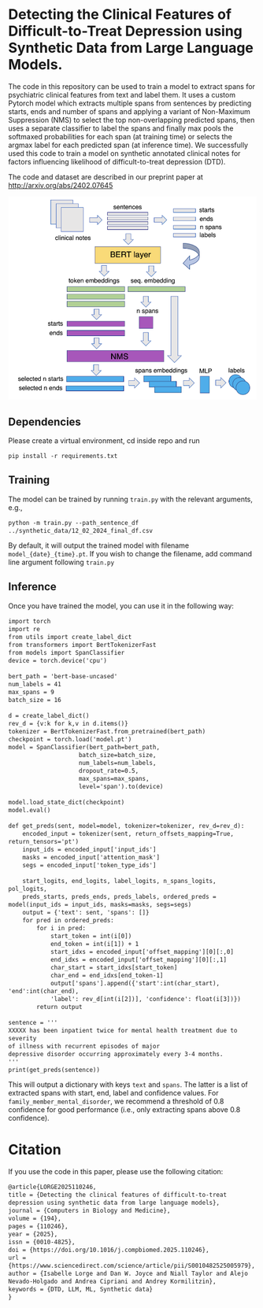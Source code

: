 # Detecting the Clinical Features of Difficult-to-Treat Depression using Synthetic Data from Large Language Models.
The code in this repository can be used to train a model to extract spans for psychiatric clinical features from text and label them. It uses a custom Pytorch model which extracts multiple spans from sentences by predicting starts, ends and number of spans and applying a variant of Non-Maximum Suppression (NMS) to select the top non-overlapping predicted spans, then uses a separate classifier to label the spans and finally max pools the softmaxed probabilities for each span (at training time) or selects the argmax label for each predicted span (at inference time). We successfully used this code to train a model on synthetic annotated clinical notes for factors influencing likelihood of difficult-to-treat depression (DTD). 

The code and dataset are described in our preprint paper at http://arxiv.org/abs/2402.07645


![Alt text](model_arch.png "Model architecture")


## Dependencies
Please create a virtual environment, cd inside repo and run 
    
    pip install -r requirements.txt

## Training 
The model can be trained by running `train.py` with the relevant arguments, e.g., 
    
    python -m train.py --path_sentence_df ../synthetic_data/12_02_2024_final_df.csv 


By default, it will output the trained model with filename `model_{date}_{time}.pt`. If you wish to change the filename, add command line argument following `train.py`

## Inference 
Once you have trained the model, you can use it in the following way: 

    import torch
    import re
    from utils import create_label_dict
    from transformers import BertTokenizerFast
    from models import SpanClassifier
    device = torch.device('cpu')

    bert_path = 'bert-base-uncased'
    num_labels = 41
    max_spans = 9
    batch_size = 16

    d = create_label_dict()
    rev_d = {v:k for k,v in d.items()}
    tokenizer = BertTokenizerFast.from_pretrained(bert_path)
    checkpoint = torch.load('model.pt')
    model = SpanClassifier(bert_path=bert_path, 
                        batch_size=batch_size, 
                        num_labels=num_labels, 
                        dropout_rate=0.5, 
                        max_spans=max_spans,
                        level='span').to(device)

    model.load_state_dict(checkpoint)
    model.eval()

    def get_preds(sent, model=model, tokenizer=tokenizer, rev_d=rev_d):
        encoded_input = tokenizer(sent, return_offsets_mapping=True, return_tensors='pt')
        input_ids = encoded_input['input_ids']
        masks = encoded_input['attention_mask']
        segs = encoded_input['token_type_ids']

        start_logits, end_logits, label_logits, n_spans_logits, pol_logits, 
        preds_starts, preds_ends, preds_labels, ordered_preds = model(input_ids = input_ids, masks=masks, segs=segs)
        output = {'text': sent, 'spans': []}
        for pred in ordered_preds:
            for i in pred:
                start_token = int(i[0])
                end_token = int(i[1]) + 1
                start_idxs = encoded_input['offset_mapping'][0][:,0]
                end_idxs = encoded_input['offset_mapping'][0][:,1]
                char_start = start_idxs[start_token]
                char_end = end_idxs[end_token-1]
                output['spans'].append({'start':int(char_start), 'end':int(char_end), 
                'label': rev_d[int(i[2])], 'confidence': float(i[3])})
            return output

    sentence = '''
    XXXXX has been inpatient twice for mental health treatment due to severity 
    of illness with recurrent episodes of major 
    depressive disorder occurring approximately every 3-4 months.
    '''
    print(get_preds(sentence))

This will output a dictionary with keys `text` and `spans`. The latter is a list of extracted spans with start, end, label and confidence values. For `family_member_mental_disorder`, we recommend a threshold of 0.8 confidence for good performance (i.e., only extracting spans above 0.8 confidence). 

# Citation

If you use the code in this paper, please use the following citation:

<!-- @misc{lorge2024detecting,
title={Detecting the Clinical Features of Difficult-to-Treat     Depression using Synthetic Data from Large Language Models}, 
author={Isabelle Lorge and Dan W. Joyce and Niall Taylor and Alejo Nevado-Holgado and Andrea Cipriani and Andrey Kormilitzin},
year={2024},
eprint={2402.07645},
archivePrefix={arXiv},
primaryClass={cs.CL}} -->

 ``` 
 @article{LORGE2025110246,
title = {Detecting the clinical features of difficult-to-treat depression using synthetic data from large language models},
journal = {Computers in Biology and Medicine},
volume = {194},
pages = {110246},
year = {2025},
issn = {0010-4825},
doi = {https://doi.org/10.1016/j.compbiomed.2025.110246},
url = {https://www.sciencedirect.com/science/article/pii/S0010482525005979},
author = {Isabelle Lorge and Dan W. Joyce and Niall Taylor and Alejo Nevado-Holgado and Andrea Cipriani and Andrey Kormilitzin},
keywords = {DTD, LLM, ML, Synthetic data}
}
```

      